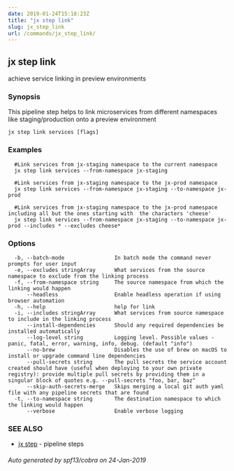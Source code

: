 ```yaml
---
date: 2019-01-24T15:18:23Z
title: "jx step link"
slug: jx_step_link
url: /commands/jx_step_link/
---
```

## jx step link

achieve service linking in preview environments

### Synopsis

This pipeline step helps to link microservices from different namespaces like staging/production onto a preview environment

```
jx step link services [flags]
```

### Examples

```
  #Link services from jx-staging namespace to the current namespace
  jx step link services --from-namespace jx-staging
  
  #Link services from jx-staging namespace to the jx-prod namespace
  jx step link services --from-namespace jx-staging --to-namespace jx-prod
  
  #Link services from jx-staging namespace to the jx-prod namespace including all but the ones starting with  the characters 'cheese'
  jx step link services --from-namespace jx-staging --to-namespace jx-prod --includes * --excludes cheese*
```

### Options

```
  -b, --batch-mode                In batch mode the command never prompts for user input
  -e, --excludes stringArray      What services from the source namespace to exclude from the linking process
  -f, --from-namespace string     The source namespace from which the linking would happen
      --headless                  Enable headless operation if using browser automation
  -h, --help                      help for link
  -i, --includes stringArray      What services from source namespace to include in the linking process
      --install-dependencies      Should any required dependencies be installed automatically
      --log-level string          Logging level. Possible values - panic, fatal, error, warning, info, debug. (default "info")
      --no-brew                   Disables the use of brew on macOS to install or upgrade command line dependencies
      --pull-secrets string       The pull secrets the service account created should have (useful when deploying to your own private registry): provide multiple pull secrets by providing them in a singular block of quotes e.g. --pull-secrets "foo, bar, baz"
      --skip-auth-secrets-merge   Skips merging a local git auth yaml file with any pipeline secrets that are found
  -t, --to-namespace string       The destination namespace to which the linking would happen
      --verbose                   Enable verbose logging
```

### SEE ALSO

* [jx step](/commands/jx_step/)	 - pipeline steps

###### Auto generated by spf13/cobra on 24-Jan-2019

